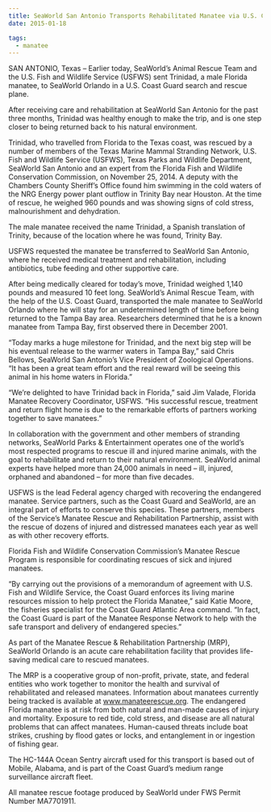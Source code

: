 ```yaml
---
title: SeaWorld San Antonio Transports Rehabilitated Manatee via U.S. Coast Guard Plane to Sister Park in Orlando, FL
date: 2015-01-18

tags:
  - manatee
---
```

SAN ANTONIO, Texas – Earlier today, SeaWorld’s Animal Rescue Team and the U.S. Fish and Wildlife Service (USFWS) sent Trinidad, a male Florida manatee, to SeaWorld Orlando in a U.S. Coast Guard search and rescue plane.

After receiving care and rehabilitation at SeaWorld San Antonio for the past three months, Trinidad was healthy enough to make the trip, and is one step closer to being returned back to his natural environment.

Trinidad, who travelled from Florida to the Texas coast, was rescued by a number of members of the Texas Marine Mammal Stranding Network, U.S. Fish and Wildlife Service (USFWS), Texas Parks and Wildlife Department, SeaWorld San Antonio and an expert from the Florida Fish and Wildlife Conservation Commission, on November 25, 2014. A deputy with the Chambers County Sheriff’s Office found him swimming in the cold waters of the NRG Energy power plant outflow in Trinity Bay near Houston. At the time of rescue, he weighed 960 pounds and was showing signs of cold stress, malnourishment and dehydration.
<!--more-->
The male manatee received the name Trinidad, a Spanish translation of Trinity, because of the location where he was found, Trinity Bay.

USFWS requested the manatee be transferred to SeaWorld San Antonio, where he received medical treatment and rehabilitation, including antibiotics, tube feeding and other supportive care.

After being medically cleared for today’s move, Trinidad weighed 1,140 pounds and measured 10 feet long. SeaWorld’s Animal Rescue Team, with the help of the U.S. Coast Guard, transported the male manatee to SeaWorld Orlando where he will stay for an undetermined length of time before being returned to the Tampa Bay area. Researchers determined that he is a known manatee from Tampa Bay, first observed there in December 2001.

“Today marks a huge milestone for Trinidad, and the next big step will be his eventual release to the warmer waters in Tampa Bay,” said Chris Bellows, SeaWorld San Antonio’s Vice President of Zoological Operations. “It has been a great team effort and the real reward will be seeing this animal in his home waters in Florida.”

“We’re delighted to have Trinidad back in Florida,” said Jim Valade, Florida Manatee Recovery Coordinator, USFWS. “His successful rescue, treatment and return flight home is due to the remarkable efforts of partners working together to save manatees.”

In collaboration with the government and other members of stranding networks, SeaWorld Parks & Entertainment operates one of the world’s most respected programs to rescue ill and injured marine animals, with the goal to rehabilitate and return to their natural environment. SeaWorld animal experts have helped more than 24,000 animals in need – ill, injured, orphaned and abandoned – for more than five decades.

USFWS is the lead Federal agency charged with recovering the endangered manatee. Service partners, such as the Coast Guard and SeaWorld, are an integral part of efforts to conserve this species. These partners, members of the Service’s Manatee Rescue and Rehabilitation Partnership, assist with the rescue of dozens of injured and distressed manatees each year as well as with other recovery efforts.

Florida Fish and Wildlife Conservation Commission’s Manatee Rescue Program is responsible for coordinating rescues of sick and injured manatees.

“By carrying out the provisions of a memorandum of agreement with U.S. Fish and Wildlife Service, the Coast Guard enforces its living marine resources mission to help protect the Florida Manatee,” said Katie Moore, the fisheries specialist for the Coast Guard Atlantic Area command. “In fact, the Coast Guard is part of the Manatee Response Network to help with the safe transport and delivery of endangered species.”

As part of the Manatee Rescue & Rehabilitation Partnership (MRP), SeaWorld Orlando is an acute care rehabilitation facility that provides life-saving medical care to rescued manatees.

The MRP is a cooperative group of non-profit, private, state, and federal entities who work together to monitor the health and survival of rehabilitated and released manatees. Information about manatees currently being tracked is available at www.manateerescue.org. The endangered Florida manatee is at risk from both natural and man-made causes of injury and mortality. Exposure to red tide, cold stress, and disease are all natural problems that can affect manatees. Human-caused threats include boat strikes, crushing by flood gates or locks, and entanglement in or ingestion of fishing gear.

The HC-144A Ocean Sentry aircraft used for this transport is based out of Mobile, Alabama, and is part of the Coast Guard’s medium range surveillance aircraft fleet.

All manatee rescue footage produced by SeaWorld under FWS Permit Number MA7701911.